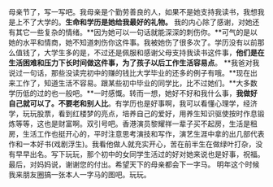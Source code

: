 母亲节了，写一写吧。我母亲是个勤劳善良的人，如果不是她支持我读书，我想我是上不了大学的。**生命和学历是她给我最好的礼物。** 我的内心除了感谢，对她还有其它一些复杂的情绪。**因为她可以一句话就能深深的刺伤你。**可气的是以她的水平和情商，她不知道刺伤你这件事。我被她伤了很多次了。学历没有以前那么值钱了，大学生多的是，不过还是佩服和感谢父母支持我读书这件事，**他们是在生活困难和压力下长时间做这件事，为了孩子以后工作生活容易点**。
**我爸对我说过一句话，那些没读完初中的赚的钱比大学毕业的还多的例子有哦。**现在出来工作了，知道生活不容易。跟某些初中毕业的同学比，比不过她们。**大多数学历低的过的也一般吧。**一时感慨。转而一想，她好不好和我什么事，**我做好自己就可以了。不要老和别人比**。有学历也是好事啊，我可以看懂心理学，经济学，玩玩股票，看到红楼梦的亮点，培养自己的爱好，用养生知识驱使按时作息锻炼等等，这也是财富啊。双引号吧。香港演员黎耀祥一辈子买不起房，生活是租房，生活工作也挺开心的，平时注意思考演技和写作，演艺生涯中拿的出几部代表作和一本好书(戏剧浮生)。我看他做人就充实开心，苦在前半生在做绿叶打杂，没有早早出名。写下玩玩，那个初中的女同学生活过的好对她来说也是好事，祝福。
最后，对妈妈说，谢谢您的付出。希望天下的母亲都会下一字马。
明年这个时候我来朋友圈搞一张本人一字马的图吧。玩玩。
